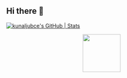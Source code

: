 ## Hi there 👋

<!--
**kunaljubce/kunaljubce** is a ✨ _special_ ✨ repository because its `README.md` (this file) appears on your GitHub profile.

Here are some ideas to get you started:

- 🔭 I’m currently working on ...
- 🌱 I’m currently learning ...
- 👯 I’m looking to collaborate on ...
- 🤔 I’m looking for help with ...
- 💬 Ask me about ...
- 📫 How to reach me: ...
- 😄 Pronouns: ...
- ⚡ Fun fact: ...
-->

[![kunaljubce's GitHub | Stats](https://stats.quira.sh/kunaljubce/github?theme=dark)](https://quira.sh?utm_source=widgets&utm_campaign=kunaljubce)

<div id="header" align="center">
  <img src="https://i.giphy.com/media/v1.Y2lkPTc5MGI3NjExZ2M1eGo3ZDhxdHBqcnNrMWJ6cmtqaDRqY2FmdnQ3N2M1bXN2MXBjdSZlcD12MV9pbnRlcm5hbF9naWZfYnlfaWQmY3Q9cw/igRW3jH2LcCVzMqi5F/giphy.gif" width="100"/>
</div>
